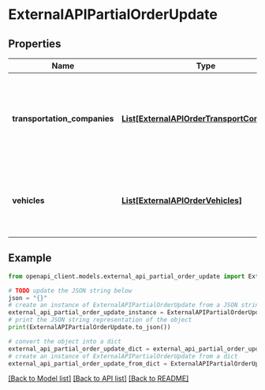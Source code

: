 # ExternalAPIPartialOrderUpdate


## Properties

Name | Type | Description | Notes
------------ | ------------- | ------------- | -------------
**transportation_companies** | [**List[ExternalAPIOrderTransportCompanies]**](ExternalAPIOrderTransportCompanies.md) | The transportation companies the client is using for transporting assortments from origins to destination | [optional] 
**vehicles** | [**List[ExternalAPIOrderVehicles]**](ExternalAPIOrderVehicles.md) | The vehicles that the transportation companies are allowed to use for this order | [optional] 

## Example

```python
from openapi_client.models.external_api_partial_order_update import ExternalAPIPartialOrderUpdate

# TODO update the JSON string below
json = "{}"
# create an instance of ExternalAPIPartialOrderUpdate from a JSON string
external_api_partial_order_update_instance = ExternalAPIPartialOrderUpdate.from_json(json)
# print the JSON string representation of the object
print(ExternalAPIPartialOrderUpdate.to_json())

# convert the object into a dict
external_api_partial_order_update_dict = external_api_partial_order_update_instance.to_dict()
# create an instance of ExternalAPIPartialOrderUpdate from a dict
external_api_partial_order_update_from_dict = ExternalAPIPartialOrderUpdate.from_dict(external_api_partial_order_update_dict)
```
[[Back to Model list]](../README.md#documentation-for-models) [[Back to API list]](../README.md#documentation-for-api-endpoints) [[Back to README]](../README.md)


